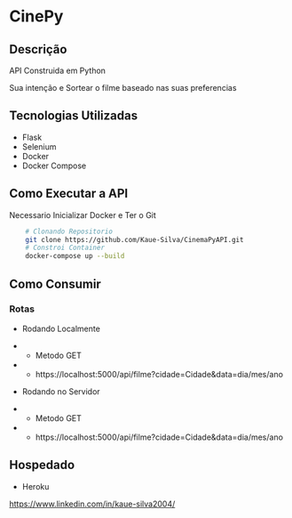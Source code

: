 # CinePy
## Descrição
API Construida em Python

Sua intenção e Sortear o filme baseado nas suas preferencias

## Tecnologias Utilizadas
- Flask
- Selenium
- Docker
- Docker Compose

## Como Executar a API
Necessario Inicializar Docker e Ter o Git
``` bash
    # Clonando Repositorio
    git clone https://github.com/Kaue-Silva/CinemaPyAPI.git
    # Constroi Container
    docker-compose up --build
```

## Como Consumir
### Rotas
- Rodando Localmente
- - Metodo GET
- - https://localhost:5000/api/filme?cidade=Cidade&data=dia/mes/ano

- Rodando no Servidor
- - Metodo GET
- - https://localhost:5000/api/filme?cidade=Cidade&data=dia/mes/ano

## Hospedado
- Heroku

https://www.linkedin.com/in/kaue-silva2004/
